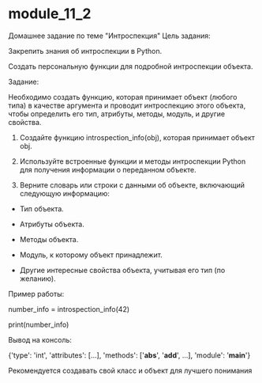 # module_11_2
Домашнее задание по теме "Интроспекция"
Цель задания:



Закрепить знания об интроспекции в Python.

Создать персональную функции для подробной интроспекции объекта.



Задание:

Необходимо создать функцию, которая принимает объект (любого типа) в качестве аргумента и проводит интроспекцию этого объекта, чтобы определить его тип, атрибуты, методы, модуль, и другие свойства.



1. Создайте функцию introspection_info(obj), которая принимает объект obj.

2. Используйте встроенные функции и методы интроспекции Python для получения информации о переданном объекте.

3. Верните словарь или строки с данными об объекте, включающий следующую информацию:

  - Тип объекта.

  - Атрибуты объекта.

  - Методы объекта.

  - Модуль, к которому объект принадлежит.

  - Другие интересные свойства объекта, учитывая его тип (по желанию).





Пример работы:

number_info = introspection_info(42)

print(number_info)



Вывод на консоль:

{'type': 'int', 'attributes': [...], 'methods': ['__abs__', '__add__', ...], 'module': '__main__'}



Рекомендуется создавать свой класс и объект для лучшего понимания
